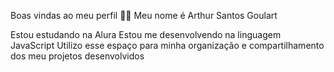 Boas vindas ao meu perfil 💙💙
Meu nome é Arthur Santos Goulart

Estou estudando na Alura
Estou me desenvolvendo na linguagem JavaScript
Utilizo esse espaço para minha organização e compartilhamento dos meu projetos desenvolvidos






